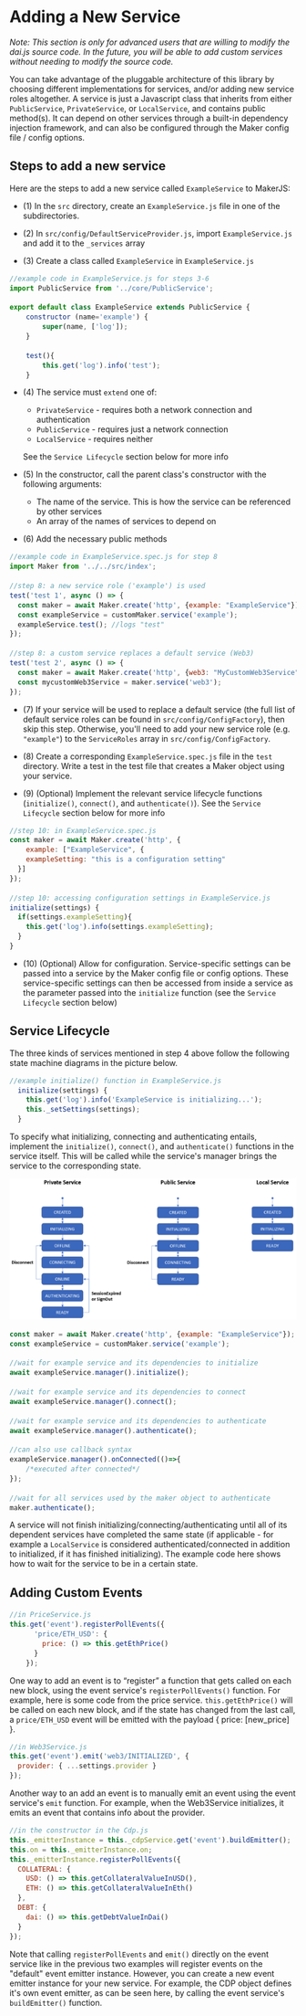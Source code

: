 # Adding a New Service

*Note: This section is only for advanced users that are willing to modify the dai.js source code.  In the future, you will be able to add custom services without needing to modify the source code.*

You can take advantage of the pluggable architecture of this library by choosing different implementations for services, and/or adding new service roles altogether.  A service is just a Javascript class that inherits from either `PublicService`, `PrivateService`, or `LocalService`, and contains public method(s).  It can depend on other services through a built-in dependency injection framework, and can also be configured through the Maker config file / config options.

## Steps to add a new service

Here are the steps to add a new service called `ExampleService` to MakerJS:

* (1) In the `src` directory, create an `ExampleService.js` file in one of the subdirectories.

* (2) In `src/config/DefaultServiceProvider.js`, import `ExampleService.js` and add it to the `_services` array

* (3) Create a class called `ExampleService` in `ExampleService.js`

```javascript
//example code in ExampleService.js for steps 3-6
import PublicService from '../core/PublicService';

export default class ExampleService extends PublicService {
	constructor (name='example') {
		super(name, ['log']);
	}

	test(){
		this.get('log').info('test');
	}
```

* (4) The service must `extend` one of:
	* `PrivateService` - requires both a network connection and authentication
	* `PublicService` - requires just a network connection
	* `LocalService` - requires neither

	See the `Service Lifecycle` section below for more info

* (5) In the constructor, call the parent class's constructor with the following arguments:
	* The name of the service.  This is how the service can be referenced by other services
	* An array of the names of services to depend on

* (6) Add the necessary public methods

```javascript
//example code in ExampleService.spec.js for step 8
import Maker from '../../src/index';

//step 8: a new service role ('example') is used
test('test 1', async () => {
  const maker = await Maker.create('http', {example: "ExampleService"});
  const exampleService = customMaker.service('example');
  exampleService.test(); //logs "test"
});

//step 8: a custom service replaces a default service (Web3)
test('test 2', async () => {
  const maker = await Maker.create('http', {web3: "MyCustomWeb3Service"});
  const mycustomWeb3Service = maker.service('web3');
});
```

* (7) If your service will be used to replace a default service (the full list of default service roles can be found in `src/config/ConfigFactory`),  then skip this step.  Otherwise, you'll need to add your new service role (e.g. `"example"`) to the `ServiceRoles` array in `src/config/ConfigFactory`.

* (8) Create a corresponding `ExampleService.spec.js` file in the `test` directory.  Write a test in the test file that creates a Maker object using your service.

* (9) (Optional) Implement the relevant service lifecycle functions (`initialize()`, `connect()`, and `authenticate()`).  See the `Service Lifecycle` section below for more info

```javascript
//step 10: in ExampleService.spec.js
const maker = await Maker.create('http', {
	example: ["ExampleService", {
    exampleSetting: "this is a configuration setting"
  }]
});

//step 10: accessing configuration settings in ExampleService.js
initialize(settings) {
  if(settings.exampleSetting){
    this.get('log').info(settings.exampleSetting);
  }
}
```

* (10) (Optional) Allow for configuration.  Service-specific settings can be passed into a service by the Maker config file or config options.  These service-specific settings can then be accessed from inside a service as the parameter passed into the `initialize` function (see the `Service Lifecycle` section below)

## Service Lifecycle
The three kinds of services mentioned in step 4 above follow the following state machine diagrams in the picture below.

```javascript
//example initialize() function in ExampleService.js
  initialize(settings) {
    this.get('log').info('ExampleService is initializing...');
    this._setSettings(settings);
  }
```

To specify what initializing, connecting and authenticating entails, implement the `initialize()`, `connect()`, and `authenticate()` functions in the service itself.  This will be called while the service's manager brings the service to the corresponding state.

![alt text](../images/statemachine.png)

```javascript
const maker = await Maker.create('http', {example: "ExampleService"});
const exampleService = customMaker.service('example');

//wait for example service and its dependencies to initialize
await exampleService.manager().initialize();

//wait for example service and its dependencies to connect
await exampleService.manager().connect();

//wait for example service and its dependencies to authenticate
await exampleService.manager().authenticate();

//can also use callback syntax
exampleService.manager().onConnected(()=>{
	/*executed after connected*/
});

//wait for all services used by the maker object to authenticate
maker.authenticate();
```

A service will not finish initializing/connecting/authenticating until all of its dependent services have completed the same state (if applicable - for example a `LocalService` is considered authenticated/connected in addition to initialized, if it has finished initializing).  The example code here shows how to wait for the service to be in a certain state.

## Adding Custom Events

```javascript
//in PriceService.js
this.get('event').registerPollEvents({
      'price/ETH_USD': {
        price: () => this.getEthPrice()
      }
    });
```

One way to add an event is to “register” a function that gets called on each new block, using the event service's `registerPollEvents()` function.  For example, here is some code from the price service.
`this.getEthPrice()` will be called on each new block, and if the state has changed from the last call, a `price/ETH_USD` event will be emitted with the payload { price: [new_price] }.

```javascript
//in Web3Service.js
this.get('event').emit('web3/INITIALIZED', {
  provider: { ...settings.provider }
});
```

Another way to an add an event is to manually emit an event using the event service's `emit` function.  For example, when the Web3Service initializes, it emits an event that contains info about the provider.

```javascript
//in the constructor in the Cdp.js
this._emitterInstance = this._cdpService.get('event').buildEmitter();
this.on = this._emitterInstance.on;
this._emitterInstance.registerPollEvents({
  COLLATERAL: {
    USD: () => this.getCollateralValueInUSD(),
    ETH: () => this.getCollateralValueInEth()
  },
  DEBT: {
    dai: () => this.getDebtValueInDai()
  }
});
```

Note that calling `registerPollEvents` and `emit()` directly on the event service like in the previous two examples will register events on the "default" event emitter instance.  However, you can create a new event emitter instance for your new service.  For example, the CDP object defines it's own event emitter, as can be seen here, by calling the event service's `buildEmitter()` function.
